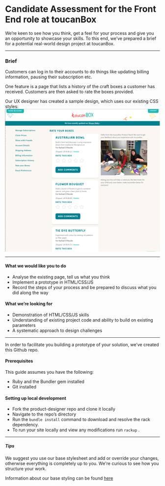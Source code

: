 # Candidate Assessment for the Front End role at toucanBox

We’re keen to see how you think, get a feel for your process and give you an opportunity to showcase your skills. To this end, we’ve prepared a brief for a potential real-world design project at toucanBox.

---

### Brief

Customers can log in to their accounts to do things like updating billing information, pausing their subscription etc. 

One feature is a page that lists a history of the craft boxes a customer has received. Customers are then asked to rate the boxes provided. 

Our UX designer has created a sample design, which uses our existing CSS styles:
![Desktop Screenshot](/rate_your_boxes_desktop.png?raw=true "Desktop Screenshot")


---

#### What we would like you to do
- Analyse the existing page, tell us what you think
- Implement a prototype in HTML/CSS/JS
- Record the steps of your process and be prepared to discuss what you did along the way

#### What we’re looking for
- Demonstration of HTML/CSS/JS skills
- Understanding of existing project code and ability to  build on existing parameters
- A systematic approach to design challenges

---

In order to facilitate you building a prototype of your solution, we’ve created this Github repo.


#### Prerequisites
This guide assumes you have the following:
- Ruby and the Bundler gem installed
- Git installed


#### Setting up local development
- Fork the product-designer repo and clone it locally
- Navigate to the repo’s directory
- Run the `bundle install` command to download and resolve the rack dependency.
- To run your site locally and view any modifications run `rackup` .

---


##### Tips
We suggest you use our base stylesheet and add or override your changes, otherwise everything is completely up to you. We're curious to see how you structure your work.

Information about our base styling can be found [here](https://www.toucanbox.com/styles)



